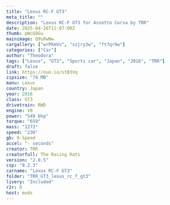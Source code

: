 ```yaml
---
title: "Lexus RC-F GT3"
meta_title: ""
description: "Lexus RC-F GT3 for Assetto Corsa by TRR"
date: 2025-04-26T11:07:00Z
thumb: pWcG8Gu
mainimage: Q9sRwNw
cargallery: ["wrPKmVv", "szjry3w", "ft7qr9w"]
categories: ["Car"]
author: "Theodora"
tags: ["Lexus", "GT3", "Sports car", "Japan", "2016", "TRR"]
draft: false
link: https://ouo.io/stB3Vq
zipsize: "74 MB"
manu: Lexus
country: Japan
year: 2016
class: GT3
drivetrain: RWD
engine: V8
power: "549 bhp"
torque: "659"
mass: "1273"
speed: "230"
gb: 6-Speed
accel: "- seconds"
creator: TRR
creatorfull: The Racing Rats
version: "2.0.5"
csp: "0.2.3"
carname: "Lexus RC-F GT3"
folder: "TRR_GT3_lexus_rc_f_gt3"
livery: "Included"
r2r: 0
host: mods
---
```


